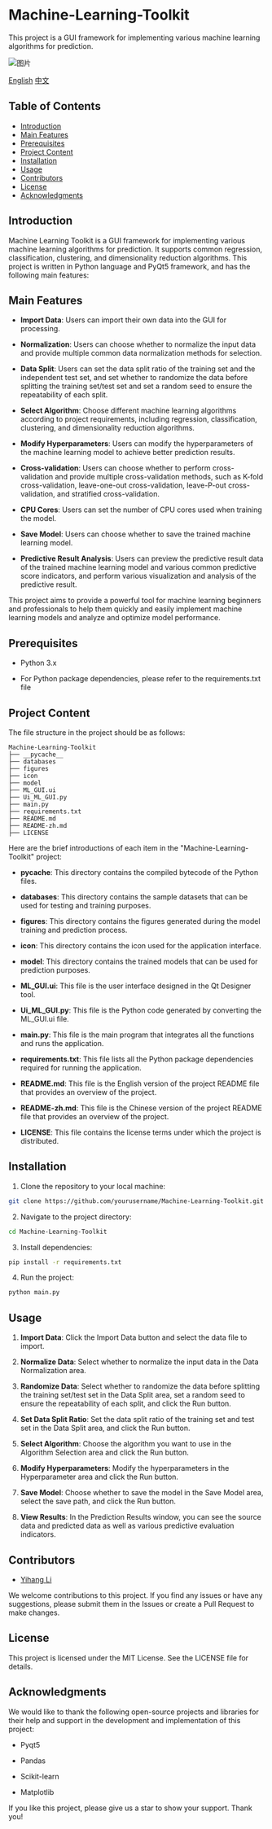 # Machine-Learning-Toolkit

This project is a GUI framework for implementing various machine learning algorithms for prediction.

![图片](./figures/usage.png)

<div class="language-selector">
  <a href="README.md">English</a>
  <a href="README-zh.md">中文</a>
</div>

## Table of Contents

- [Introduction](#introduction)
- [Main Features](#main-features)
- [Prerequisites](#prerequisites)
- [Project Content](#project-content)
- [Installation](#installation)
- [Usage](#usage)
- [Contributors](#contributors)
- [License](#license)
- [Acknowledgments](#acknowledgments)


## Introduction

Machine Learning Toolkit is a GUI framework for implementing various machine learning algorithms for prediction. It supports common regression, classification, clustering, and dimensionality reduction algorithms. This project is written in Python language and PyQt5 framework, and has the following main features:

## Main Features

- **Import Data**: Users can import their own data into the GUI for processing.

- **Normalization**: Users can choose whether to normalize the input data and provide multiple common data normalization methods for selection.

- **Data Split**: Users can set the data split ratio of the training set and the independent test set, and set whether to randomize the data before splitting the training set/test set and set a random seed to ensure the repeatability of each split.

- **Select Algorithm**: Choose different machine learning algorithms according to project requirements, including regression, classification, clustering, and dimensionality reduction algorithms.

- **Modify Hyperparameters**: Users can modify the hyperparameters of the machine learning model to achieve better prediction results.

- **Cross-validation**: Users can choose whether to perform cross-validation and provide multiple cross-validation methods, such as K-fold cross-validation, leave-one-out cross-validation, leave-P-out cross-validation, and stratified cross-validation.

- **CPU Cores**: Users can set the number of CPU cores used when training the model.

- **Save Model**: Users can choose whether to save the trained machine learning model.

- **Predictive Result Analysis**: Users can preview the predictive result data of the trained machine learning model and various common predictive score indicators, and perform various visualization and analysis of the predictive result.

This project aims to provide a powerful tool for machine learning beginners and professionals to help them quickly and easily implement machine learning models and analyze and optimize model performance.

## Prerequisites

- Python 3.x

- For Python package dependencies, please refer to the requirements.txt file

## Project Content

The file structure in the project should be as follows:

```
Machine-Learning-Toolkit
├── __pycache__
├── databases
├── figures
├── icon
├── model
├── ML_GUI.ui
├── Ui_ML_GUI.py
├── main.py
├── requirements.txt
├── README.md
├── README-zh.md
├── LICENSE
```

Here are the brief introductions of each item in the "Machine-Learning-Toolkit" project:

- **pycache**: This directory contains the compiled bytecode of the Python files.

- **databases**: This directory contains the sample datasets that can be used for testing and training purposes.

- **figures**: This directory contains the figures generated during the model training and prediction process.

- **icon**: This directory contains the icon used for the application interface.

- **model**: This directory contains the trained models that can be used for prediction purposes.

- **ML_GUI.ui**: This file is the user interface designed in the Qt Designer tool.

- **Ui_ML_GUI.py**: This file is the Python code generated by converting the ML_GUI.ui file.

- **main.py**: This file is the main program that integrates all the functions and runs the application.

- **requirements.txt**: This file lists all the Python package dependencies required for running the application.

- **README.md**: This file is the English version of the project README file that provides an overview of the project.

- **README-zh.md**: This file is the Chinese version of the project README file that provides an overview of the project.

- **LICENSE**: This file contains the license terms under which the project is distributed.

## Installation

1. Clone the repository to your local machine:

```bash
git clone https://github.com/yourusername/Machine-Learning-Toolkit.git
```

2. Navigate to the project directory:

```bash
cd Machine-Learning-Toolkit
```

3. Install dependencies:

```bash
pip install -r requirements.txt
```

4. Run the project:

```bash
python main.py
```

## Usage

1. **Import Data**: Click the Import Data button and select the data file to import.

2. **Normalize Data**: Select whether to normalize the input data in the Data Normalization area.

3. **Randomize Data**: Select whether to randomize the data before splitting the training set/test set in the Data Split area, set a random seed to ensure the repeatability of each split, and click the Run button.

4. **Set Data Split Ratio**: Set the data split ratio of the training set and test set in the Data Split area, and click the Run button.

5. **Select Algorithm**: Choose the algorithm you want to use in the Algorithm Selection area and click the Run button.

6. **Modify Hyperparameters**: Modify the hyperparameters in the Hyperparameter area and click the Run button.

7. **Save Model**: Choose whether to save the model in the Save Model area, select the save path, and click the Run button.

8. **View Results**: In the Prediction Results window, you can see the source data and predicted data as well as various predictive evaluation indicators.

## Contributors

- [Yihang Li](https://www.x-mol.com/groups/flygroup/people/18563)

We welcome contributions to this project. If you find any issues or have any suggestions, please submit them in the Issues or create a Pull Request to make changes.

## License

This project is licensed under the MIT License. See the LICENSE file for details.

## Acknowledgments

We would like to thank the following open-source projects and libraries for their help and support in the development and implementation of this project:

- Pyqt5

- Pandas

- Scikit-learn

- Matplotlib

If you like this project, please give us a star to show your support. Thank you!